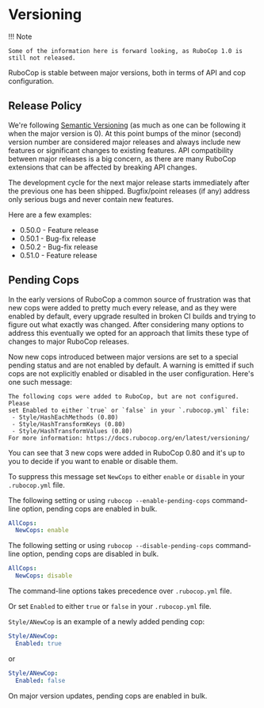 # Versioning

!!! Note

    Some of the information here is forward looking, as RuboCop 1.0 is still not released.

RuboCop is stable between major versions, both in terms of API and cop
configuration.

## Release Policy

We're following [Semantic Versioning](https://semver.org/) (as much as
one can be following it when the major version is 0). At this point
bumps of the minor (second) version number are considered major releases
and always include new features or significant changes to existing
features. API compatibility between major releases is a big concern, as
there are many RuboCop extensions that can be affected by breaking API
changes.

The development cycle for the next major
release starts immediately after the previous one has been
shipped. Bugfix/point releases (if any) address only serious bugs and
never contain new features.

Here are a few examples:

* 0.50.0 - Feature release
* 0.50.1 - Bug-fix release
* 0.50.2 - Bug-fix release
* 0.51.0 - Feature release

## Pending Cops

In the early versions of RuboCop a common source of frustration was that
new cops were added to pretty much every release, and as they were enabled
by default, every upgrade resulted in broken CI builds and trying to figure
out what exactly was changed. After considering many options to address
this eventually we opted for an approach that limits these type of changes
to major RuboCop releases.

Now new cops introduced between major versions are set to a special pending
status and are not enabled by default. A warning is emitted if such cops
are not explicitly enabled or disabled in the user configuration. Here's
one such message:

```
The following cops were added to RuboCop, but are not configured. Please
set Enabled to either `true` or `false` in your `.rubocop.yml` file:
 - Style/HashEachMethods (0.80)
 - Style/HashTransformKeys (0.80)
 - Style/HashTransformValues (0.80)
For more information: https://docs.rubocop.org/en/latest/versioning/
```

You can see that 3 new cops were added in RuboCop 0.80 and it's up to you
to decide if you want to enable or disable them.

To suppress this message set `NewCops` to either `enable` or `disable` in your `.rubocop.yml` file.

The following setting or using `rubocop --enable-pending-cops` command-line option, pending cops are enabled in bulk.

```yaml
AllCops:
  NewCops: enable
```

The following setting or using `rubocop --disable-pending-cops` command-line option, pending cops are disabled in bulk.

```yaml
AllCops:
  NewCops: disable
```

The command-line options takes precedence over `.rubocop.yml` file.

Or set `Enabled` to either `true` or `false` in your `.rubocop.yml` file.

`Style/ANewCop` is an example of a newly added pending cop:

```yaml
Style/ANewCop:
  Enabled: true
```

or

```yaml
Style/ANewCop:
  Enabled: false
```

On major version updates, pending cops are enabled in bulk.
